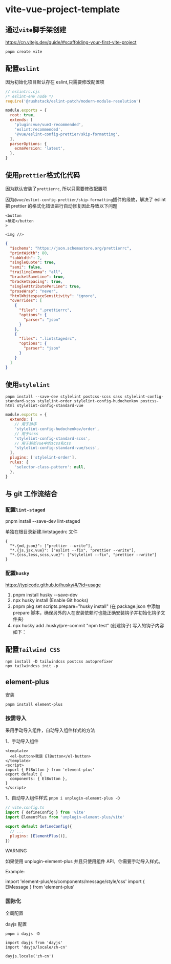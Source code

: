 # vite-vue-project-template

## 通过`vite`脚手架创建

https://cn.vitejs.dev/guide/#scaffolding-your-first-vite-project

`pnpm create vite`

## 配置`eslint`

因为初始化项目默认存在 eslint,只需要修改配置项

```javascript
// eslintrc.cjs
/* eslint-env node */
require('@rushstack/eslint-patch/modern-module-resolution')

module.exports = {
  root: true,
  extends: [
    'plugin:vue/vue3-recommended',
    'eslint:recommended',
    '@vue/eslint-config-prettier/skip-formatting',
  ],
  parserOptions: {
    ecmaVersion: 'latest',
  },
}
```

## 使用`prettier`格式化代码

因为默认安装了`prettierrc`, 所以只需要修改配置项

因为`@vue/eslint-config-prettier/skip-formatting`插件的缘故，解决了 eslint 把 prettier 的格式化错误进行自动修复因此导致以下问题

```
<button
>确定</button
>

<img //>
```

```json
{
  "$schema": "https://json.schemastore.org/prettierrc",
  "printWidth": 80,
  "tabWidth": 2,
  "singleQuote": true,
  "semi": false,
  "trailingComma": "all",
  "bracketSameLine": true,
  "bracketSpacing": true,
  "singleAttributePerLine": true,
  "proseWrap": "never",
  "htmlWhitespaceSensitivity": "ignore",
  "overrides": [
    {
      "files": ".prettierrc",
      "options": {
        "parser": "json"
      }
    },
    {
      "files": ".lintstagedrc",
      "options": {
        "parser": "json"
      }
    }
  ]
}
```

## 使用`stylelint`

`pnpm install --save-dev stylelint postcss-scss sass stylelint-config-standard-scss stylelint-order stylelint-config-hudochenkov postcss-html stylelint-config-standard-vue`

```javascript
module.exports = {
  extends: [
    // 用于排序
    'stylelint-config-hudochenkov/order',
    // 用于scss
    'stylelint-config-standard-scss',
    // 用于解析vue中的scss和css
    'stylelint-config-standard-vue/scss',
  ],
  plugins: ['stylelint-order'],
  rules: {
    'selector-class-pattern': null,
  },
}
```

## 与 git 工作流结合

### 配置`lint-staged`

pnpm install --save-dev lint-staged

单独在根目录新建.lintstagedrc 文件

```
{
  "*.{md,json}": ["prettier --write"],
  "*.{js,jsx,vue}": ["eslint --fix", "prettier --write"],
  "*.{css,less,scss,vue}": ["stylelint --fix", "prettier --write"]
}
```

### 配置`husky`

https://typicode.github.io/husky/#/?id=usage

1. pnpm install husky --save-dev
2. npx husky install (Enable Git hooks)
3. pnpm pkg set scripts.prepare="husky install" (在 package.json 中添加 prepare 脚本，确保另外的人在安装依赖时也能正确安装钩子并初始化钩子文件夹)
4. npx husky add .husky/pre-commit "npm test" (创建钩子) 写入的钩子内容如下：

## 配置`Tailwind CSS`

```
npm install -D tailwindcss postcss autoprefixer
npx tailwindcss init -p
```

## element-plus

安装

`pnpm install element-plus`

### 按需导入

采用手动导入组件，自动导入组件样式的方法

1、手动导入组件

```vue
<template>
  <el-button>我是 ElButton</el-button>
</template>
<script>
import { ElButton } from 'element-plus'
export default {
  components: { ElButton },
}
</script>
```

1、自动导入组件样式 `pnpm i unplugin-element-plus -D`

```javascript
// vite.config.ts
import { defineConfig } from 'vite'
import ElementPlus from 'unplugin-element-plus/vite'

export default defineConfig({
  // ...
  plugins: [ElementPlus()],
})
```

WARNING

如果使用 unplugin-element-plus 并且只使用组件 API，你需要手动导入样式。

Example:

import 'element-plus/es/components/message/style/css' import { ElMessage } from 'element-plus'

### 国际化

全局配置 <template> <el-config-provider :locale="locale"> <app /> </el-config-provider> </template>

<script>
  import { defineComponent } from 'vue'
  import { ElConfigProvider } from 'element-plus'

  import zhCn from 'element-plus/dist/locale/zh-cn.mjs'

  export default defineComponent({
    components: {
      ElConfigProvider,
    },
    setup() {
      return {
        locale: zhCn,
      }
    },
  })
</script>

dayjs 配置

`pnpm i dayjs -D`

```
import dayjs from 'dayjs'
import 'dayjs/locale/zh-cn'

dayjs.locale('zh-cn')

```
